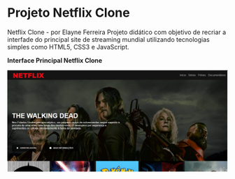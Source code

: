 # Projeto Netflix Clone

Netflix Clone - por Elayne Ferreira
Projeto didático com objetivo de recriar a interfade do principal site de streaming mundial utilizando tecnologias simples como HTML5, CSS3 e JavaScript.


**Interface Principal Netflix Clone** <br>

![Netflix Clone](https://github.com/elaynefo/netflix-clone/blob/main/netflixclone.PNG)
